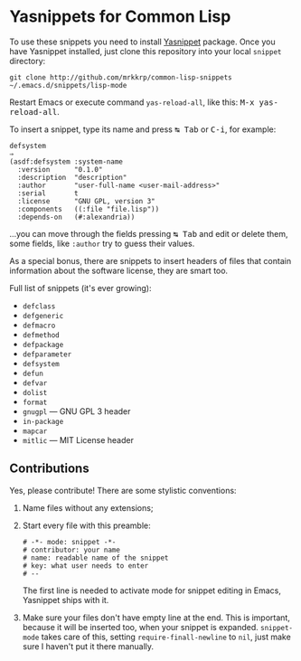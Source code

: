 # Yasnippets for Common Lisp

To use these snippets you need to install
[Yasnippet](https://github.com/capitaomorte/yasnippet) package. Once you
have Yasnippet installed, just clone this repository into your local
`snippet` directory:

```
git clone http://github.com/mrkkrp/common-lisp-snippets ~/.emacs.d/snippets/lisp-mode
```

Restart Emacs or execute command `yas-reload-all`, like this: <kbd>M-x
yas-reload-all</kbd>.

To insert a snippet, type its name and press <kbd>↹ Tab</kbd> or
<kbd>C-i</kbd>, for example:

```common-lisp
defsystem
⇒
(asdf:defsystem :system-name
  :version      "0.1.0"
  :description  "description"
  :author       "user-full-name <user-mail-address>"
  :serial       t
  :license      "GNU GPL, version 3"
  :components   ((:file "file.lisp"))
  :depends-on   (#:alexandria))

```

…you can move through the fields pressing <kbd>↹ Tab</kbd> and edit or
delete them, some fields, like `:author` try to guess their values.

As a special bonus, there are snippets to insert headers of files that
contain information about the software license, they are smart too.

Full list of snippets (it's ever growing):

* `defclass`
* `defgeneric`
* `defmacro`
* `defmethod`
* `defpackage`
* `defparameter`
* `defsystem`
* `defun`
* `defvar`
* `dolist`
* `format`
* `gnugpl` — GNU GPL 3 header
* `in-package`
* `mapcar`
* `mitlic` — MIT License header

## Contributions

Yes, please contribute! There are some stylistic conventions:

1. Name files without any extensions;

2. Start every file with this preamble:

   ```
   # -*- mode: snippet -*-
   # contributor: your name
   # name: readable name of the snippet
   # key: what user needs to enter
   # --
   ```

   The first line is needed to activate mode for snippet editing in Emacs,
   Yasnippet ships with it.

3. Make sure your files don't have empty line at the end. This is important,
   because it will be inserted too, when your snippet is
   expanded. `snippet-mode` takes care of this, setting
   `require-finall-newline` to `nil`, just make sure I haven't put it there
   manually.
